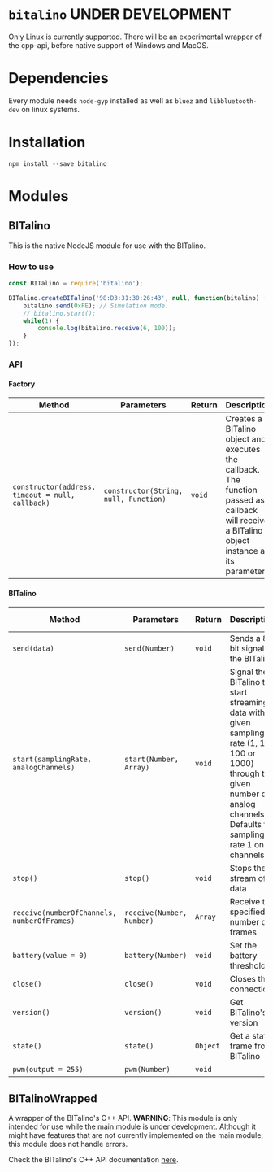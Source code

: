 # `bitalino` UNDER DEVELOPMENT

Only Linux is currently supported. There will be an experimental wrapper of the cpp-api, before native support of Windows and MacOS.

# Dependencies

Every module needs `node-gyp` installed as well as `bluez` and `libbluetooth-dev` on linux systems.

# Installation

```
npm install --save bitalino
```

# Modules

## BITalino

This is the native NodeJS module for use with the BITalino.

### How to use

```javascript
const BITalino = require('bitalino');

BITalino.createBITalino('98:D3:31:30:26:43', null, function(bitalino) {
    bitalino.send(0xFE); // Simulation mode.
    // bitalino.start();
    while(1) {
        console.log(bitalino.receive(6, 100));
    }
});
```

### API

#### Factory
|Method|Parameters|Return|Description|
|---|---|---|---|
|`constructor(address, timeout = null, callback)`|`constructor(String, null, Function)`|`void`|Creates a BITalino object and executes the callback. The function passed as callback will receive a BITalino object instance as its parameter.|

#### BITalino

|Method|Parameters|Return|Description|Required Version|
|---|---|---|---|:---:|
|`send(data)`|`send(Number)`|`void`|Sends a 8-bit signal to the BITalino|*|
|`start(samplingRate, analogChannels)`|`start(Number, Array)`|`void`|Signal the BITalino to start streaming data with a given sampling rate (1, 10, 100 or 1000) through the given number of analog channels. Defaults to sampling rate 1 on all channels|*|
|`stop()`|`stop()`|`void`|Stops the stream of data|*|
|`receive(numberOfChannels, numberOfFrames)`|`receive(Number, Number)`|`Array`|Receive the specified number of frames |*|
|`battery(value = 0)`|`battery(Number)`|`void`|Set the battery threshold|*|
|`close()`|`close()`|`void`|Closes the connection|*|
|`version()`|`version()`|`void`|Get BITalino's version|*|
|`state()`|`state()`|`Object`|Get a state frame from BITalino|>= 4.2|
|`pwm(output = 255)`|`pwm(Number)`|`void`||>= 4.2|

## BITalinoWrapped

A wrapper of the BITalino's C++ API.
**WARNING**: This module is only intended for use while the main module is under development.
Although it might have features that are not currently implemented on the main module, this module does not handle errors.

Check the BITalino's C++ API documentation [here](http://bitalino.com/docs/cpp-api/annotated.html).